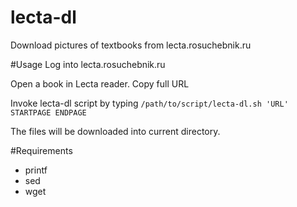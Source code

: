 # lecta-dl
Download pictures of textbooks from lecta.rosuchebnik.ru

#Usage
Log into lecta.rosuchebnik.ru 

Open a book in Lecta reader. Copy full URL

Invoke lecta-dl script by typing `/path/to/script/lecta-dl.sh 'URL' STARTPAGE ENDPAGE`

The files will be downloaded into current directory.

#Requirements
- printf
- sed
- wget
